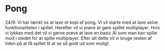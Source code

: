 # Pong
24/9: Vi har tænkt os at lave et kopi af pong. Vi vil starte med at lave selve funktionaliteten i spillet. Herefter vil vi prøve at gøre spillet multiplayer. Hvis vi lykkes med det vil vi gerne prøve at lave en basic AI som man kan spille mod i stedet for at spille multiplayer. Efter alt dette vil vi bruge resten af tiden på at få spillet til at se så godt ud som muligt.
